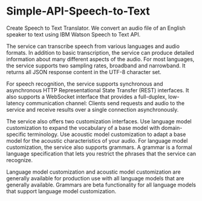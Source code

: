 # Simple-API-Speech-to-Text
Create Speech to Text Translator. We convert an audio file of an English speaker to text using IBM Watson Speech to Text API. 

The service can transcribe speech from various languages and audio formats. In addition to basic transcription, the service can produce detailed information about many different aspects of the audio. For most languages, the service supports two sampling rates, broadband and narrowband. It returns all JSON response content in the UTF-8 character set.

For speech recognition, the service supports synchronous and asynchronous HTTP Representational State Transfer (REST) interfaces. It also supports a WebSocket interface that provides a full-duplex, low-latency communication channel: Clients send requests and audio to the service and receive results over a single connection asynchronously.

The service also offers two customization interfaces. Use language model customization to expand the vocabulary of a base model with domain-specific terminology. Use acoustic model customization to adapt a base model for the acoustic characteristics of your audio. For language model customization, the service also supports grammars. A grammar is a formal language specification that lets you restrict the phrases that the service can recognize.

Language model customization and acoustic model customization are generally available for production use with all language models that are generally available. Grammars are beta functionality for all language models that support language model customization. 

